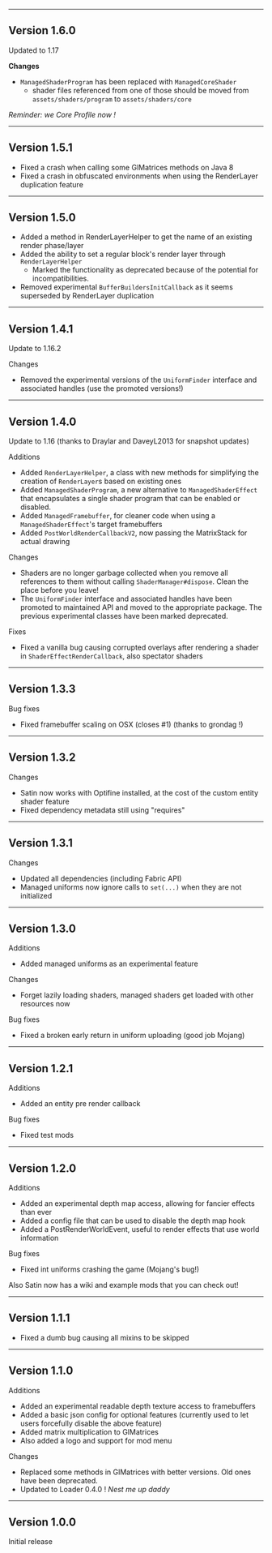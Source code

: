 ------------------------------------------------------
Version 1.6.0
------------------------------------------------------
Updated to 1.17

**Changes**
- `ManagedShaderProgram` has been replaced with `ManagedCoreShader`
  - shader files referenced from one of those should be moved from `assets/shaders/program` to `assets/shaders/core`

*Reminder: we Core Profile now !*

------------------------------------------------------
Version 1.5.1
------------------------------------------------------
- Fixed a crash when calling some GlMatrices methods on Java 8
- Fixed a crash in obfuscated environments when using the RenderLayer duplication feature

------------------------------------------------------
Version 1.5.0
------------------------------------------------------
- Added a method in RenderLayerHelper to get the name of an existing render phase/layer
- Added the ability to set a regular block's render layer through `RenderLayerHelper`
    - Marked the functionality as deprecated because of the potential for incompatibilities.
- Removed experimental `BufferBuildersInitCallback` as it seems superseded by RenderLayer duplication

------------------------------------------------------
Version 1.4.1
------------------------------------------------------
Update to 1.16.2

Changes
- Removed the experimental versions of the `UniformFinder` interface and associated handles (use the promoted versions!)

------------------------------------------------------
Version 1.4.0
------------------------------------------------------
Update to 1.16 (thanks to Draylar and DaveyL2013 for snapshot updates)

Additions
- Added `RenderLayerHelper`, a class with new methods for simplifying the creation of `RenderLayer`s based on existing ones
- Added `ManagedShaderProgram`, a new alternative to `ManagedShaderEffect` that encapsulates a single shader program that can be enabled or disabled.
- Added `ManagedFramebuffer`, for cleaner code when using a `ManagedShaderEffect`'s target framebuffers
- Added `PostWorldRenderCallbackV2`, now passing the MatrixStack for actual drawing

Changes
- Shaders are no longer garbage collected when you remove all references to them without calling `ShaderManager#dispose`. Clean the place before you leave!
- The `UniformFinder` interface and associated handles have been promoted to maintained API and moved to the appropriate package. The previous experimental classes have been marked deprecated.

Fixes
- Fixed a vanilla bug causing corrupted overlays after rendering a shader in `ShaderEffectRenderCallback`, also spectator shaders

------------------------------------------------------
Version 1.3.3
------------------------------------------------------
Bug fixes
- Fixed framebuffer scaling on OSX (closes #1) (thanks to grondag !)

------------------------------------------------------
Version 1.3.2
------------------------------------------------------
Changes
- Satin now works with Optifine installed, at the cost of the custom entity shader feature
- Fixed dependency metadata still using "requires"

------------------------------------------------------
Version 1.3.1
------------------------------------------------------
Changes
- Updated all dependencies (including Fabric API)
- Managed uniforms now ignore calls to `set(...)` when they are not initialized

------------------------------------------------------
Version 1.3.0
------------------------------------------------------
Additions
- Added managed uniforms as an experimental feature

Changes
- Forget lazily loading shaders, managed shaders get loaded with other resources now

Bug fixes
- Fixed a broken early return in uniform uploading (good job Mojang)

------------------------------------------------------
Version 1.2.1
------------------------------------------------------
Additions
- Added an entity pre render callback

Bug fixes
- Fixed test mods

------------------------------------------------------
Version 1.2.0
------------------------------------------------------
Additions
- Added an experimental depth map access, allowing for fancier effects than ever
- Added a config file that can be used to disable the depth map hook
- Added a PostRenderWorldEvent, useful to render effects that use world information

Bug fixes
- Fixed int uniforms crashing the game (Mojang's bug!)

Also Satin now has a wiki and example mods that you can check out!

------------------------------------------------------
Version 1.1.1
------------------------------------------------------
- Fixed a dumb bug causing all mixins to be skipped

------------------------------------------------------
Version 1.1.0
------------------------------------------------------
Additions
- Added an experimental readable depth texture access to framebuffers
- Added a basic json config for optional features (currently used to let users forcefully disable the above feature)
- Added matrix multiplication to GlMatrices
- Also added a logo and support for mod menu

Changes
- Replaced some methods in GlMatrices with better versions. Old ones have been deprecated.
- Updated to Loader 0.4.0 ! *Nest me up daddy*

------------------------------------------------------
Version 1.0.0
------------------------------------------------------
Initial release
